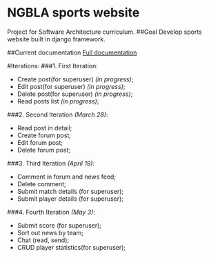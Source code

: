 # NGBLA sports website

Project for Software Architecture curriculum.
##Goal
Develop sports website built in django framework.

##Current documentation
[Full documentation](https://github.com/malukasrokas/sports-site/blob/master/docs/documentation.pdf)

#Iterations:
###1. First Iteration: 
* Create post(for superuser) *(in progress)*;
* Edit post(for superuser) *(in progress)*;
* Delete post(for superuser) *(in progress)*;
* Read posts list *(in progress)*;

###2. Second Iteration *(March 28)*:
* Read post in detail;
* Create forum post;
* Edit forum post;
* Delete forum post;

###3. Third Iteration *(April 19)*:
* Comment in forum and news feed;
* Delete comment;
* Submit match details (for superuser);
* Submit player details (for superuser); 

###4. Fourth Iteration *(May 3)*:
* Submit score (for superuser);
* Sort out news by team;
* Chat (read, send); 
* CRUD player statistics(for superuser);

